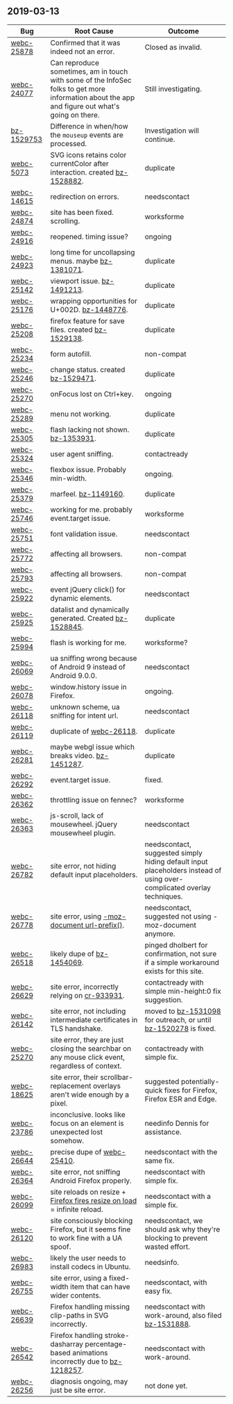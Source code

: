 ## 2019-03-13

| Bug | Root Cause | Outcome |
| -- | -- | -- |
| [webc-25878](https://github.com/webcompat/web-bugs/issues/25878) | Confirmed that it was indeed not an error. | Closed as invalid. |
| [webc-24077](https://github.com/webcompat/web-bugs/issues/24077) | Can reproduce sometimes, am in touch with some of the InfoSec folks to get more information about the app and figure out what's going on there. | Still investigating. |
| [bz-1529753](https://bugzilla.mozilla.org/show_bug.cgi?id=1529753) | Difference in when/how the `mouseup` events are processed. | Investigation will continue. 
| [webc-5073](https://webcompat.com/issues/5073) | SVG icons retains color currentColor after interaction. created [bz-1528882](https://bugzilla.mozilla.org/show_bug.cgi?id=1528882). | duplicate |
| [webc-14615](https://webcompat.com/issues/14615) | redirection on errors. | needscontact |
| [webc-24874](https://webcompat.com/issues/24874) | site has been fixed. scrolling. | worksforme |
| [webc-24916](https://webcompat.com/issues/24916) | reopened. timing issue? | ongoing |
| [webc-24923](https://webcompat.com/issues/24923) | long time for uncollapsing menus. maybe [bz-1381071](https://bugzilla.mozilla.org/show_bug.cgi?id=1381071). | duplicate |
| [webc-25142](https://webcompat.com/issues/25142) | viewport issue. [bz-1491213](https://bugzilla.mozilla.org/show_bug.cgi?id=1491213). | duplicate |
| [webc-25176](https://webcompat.com/issues/25176) | wrapping opportunities for U+002D. [bz-1448776](https://bugzilla.mozilla.org/show_bug.cgi?id=1448776). | duplicate |
| [webc-25208](https://webcompat.com/issues/25208) | firefox feature for save files. created [bz-1529138](https://bugzilla.mozilla.org/show_bug.cgi?id=1529138). | duplicate |
| [webc-25234](https://webcompat.com/issues/25234) | form autofill. | non-compat |
| [webc-25246](https://webcompat.com/issues/25246) | change status. created [bz-1529471](https://bugzilla.mozilla.org/show_bug.cgi?id=1529471). | duplicate |
| [webc-25270](https://webcompat.com/issues/25270) | onFocus lost on Ctrl+key. | ongoing |
| [webc-25289](https://webcompat.com/issues/25289) | menu not working. | duplicate |
| [webc-25305](https://webcompat.com/issues/25305) | flash lacking not shown. [bz-1353931](https://bugzilla.mozilla.org/show_bug.cgi?id=1353931). | duplicate |
| [webc-25324](https://webcompat.com/issues/25324) | user agent sniffing. | contactready |
| [webc-25346](https://webcompat.com/issues/25346) | flexbox issue. Probably min-width. | ongoing. |
| [webc-25379](https://webcompat.com/issues/25379) | marfeel. [bz-1149160](https://bugzilla.mozilla.org/show_bug.cgi?id=1149160). | duplicate |
| [webc-25746](https://webcompat.com/issues/25746) | working for me. probably event.target issue. | worksforme |
| [webc-25751](https://webcompat.com/issues/25751) | font validation issue. | needscontact |
| [webc-25772](https://webcompat.com/issues/25772) | affecting all browsers. | non-compat |
| [webc-25793](https://webcompat.com/issues/25793) | affecting all browsers. | non-compat |
| [webc-25922](https://webcompat.com/issues/25922) | event jQuery click() for dynamic elements. | needscontact |
| [webc-25925](https://webcompat.com/issues/25925) | datalist and dynamically generated. Created [bz-1528845](https://bugzilla.mozilla.org/show_bug.cgi?id=1528845). | duplicate |
| [webc-25994](https://webcompat.com/issues/25994) | flash is working for me. | worksforme? |
| [webc-26069](https://webcompat.com/issues/26069) | ua sniffing wrong because of Android 9 instead of Android 9.0.0. | needscontact |
| [webc-26078](https://webcompat.com/issues/26078) | window.history issue in Firefox. | ongoing. |
| [webc-26118](https://webcompat.com/issues/26118) | unknown scheme, ua sniffing for intent url. | needscontact |
| [webc-26119](https://webcompat.com/issues/26119) | duplicate of [webc-26118](https://webcompat.com/issues/26118). | duplicate |
| [webc-26281](https://webcompat.com/issues/26281) | maybe webgl issue which breaks video. [bz-1451287](https://bugzilla.mozilla.org/show_bug.cgi?id=1451287). | duplicate |
| [webc-26292](https://webcompat.com/issues/26292) | event.target issue. | fixed. |
| [webc-26362](https://webcompat.com/issues/26362) | throttling issue on fennec? | worksforme |
| [webc-26363](https://webcompat.com/issues/26363) | js-scroll, lack of mousewheel. jQuery mousewheel plugin. | needscontact |
| [webc-26782](https://webcompat.com/issues/26782) | site error, not hiding default input placeholders. | needscontact, suggested simply hiding default input placeholders instead of using over-complicated overlay techniques. |
| [webc-26778](https://webcompat.com/issues/26778) | site error, using [-moz-document url-prefix()](https://bugzilla.mozilla.org/show_bug.cgi?id=1449753). | needscontact, suggested not using -moz-document anymore. |
| [webc-26518](https://webcompat.com/issues/26518) | likely dupe of [bz-1454069](https://bugzilla.mozilla.org/show_bug.cgi?id=1454069). | pinged dholbert for confirmation, not sure if a simple workaround exists for this site. |
| [webc-26629](https://webcompat.com/issues/26629) | site error, incorrectly relying on [cr-933931](https://bugs.chromium.org/p/chromium/issues/detail?id=933931). | contactready with simple min-height:0 fix suggestion. |
| [webc-26142](https://webcompat.com/issues/26142) | site error, not including intermediate certificates in TLS handshake. | moved to [bz-1531098](https://bugzilla.mozilla.org/show_bug.cgi?id=1531124) for outreach, or until [bz-1520278](https://bugzilla.mozilla.org/show_bug.cgi?id=1520278) is fixed. |
| [webc-25270](https://webcompat.com/issues/25270) | site error, they are just closing the searchbar on any mouse click event, regardless of context. | contactready with simple fix. |
| [webc-18625](https://webcompat.com/issues/18625) | site error, their scrollbar-replacement overlays aren't wide enough by a pixel. | suggested potentially-quick fixes for Firefox, Firefox ESR and Edge. |
| [webc-23786](https://webcompat.com/issues/23786) | inconclusive. looks like focus on an element is unexpected lost somehow. | needinfo Dennis for assistance. |
| [webc-26644](https://webcompat.com/issues/26644) | precise dupe of [webc-25410](https://webcompat.com/issues/25410). | needscontact with the same fix. |
| [webc-26364](https://webcompat.com/issues/26364) | site error, not sniffing Android Firefox properly. | needscontact with simple fix. |
| [webc-26099](https://webcompat.com/issues/26099) | site reloads on resize + [Firefox fires resize on load](https://bugzilla.mozilla.org/show_bug.cgi?id=1528052) = infinite reload. | needscontact with a simple fix. |
| [webc-26120](https://webcompat.com/issues/26120) | site consciously blocking Firefox, but it seems fine to work fine with a UA spoof. | needscontact, we should ask why they're blocking to prevent wasted effort. |
| [webc-26983](https://webcompat.com/issues/26983) | likely the user needs to install codecs in Ubuntu. | needsinfo. |
| [webc-26755](https://webcompat.com/issues/26755) | site error, using a fixed-width item that can have wider contents. | needscontact, with easy fix. |
| [webc-26639](https://webcompat.com/issues/26639) | Firefox handling missing clip-paths in SVG incorrectly. | needscontact with work-around, also filed [bz-1531888](https://bugzilla.mozilla.org/show_bug.cgi?id=1531888). |
| [webc-26542](https://webcompat.com/issues/26542) | Firefox handling stroke-dasharray percentage-based animations incorrectly due to [bz-1218257](https://bugzilla.mozilla.org/show_bug.cgi?id=1218257). | needscontact with work-around. |
| [webc-26256](https://webcompat.com/issues/26256) | diagnosis ongoing, may just be site error. | not done yet. |
